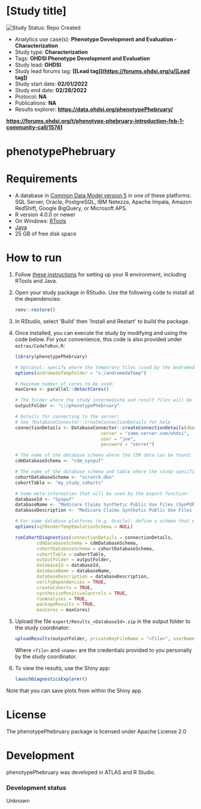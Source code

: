 [Study title]
=============

<img src="https://img.shields.io/badge/Study%20Status-Repo%20Created-lightgray.svg" alt="Study Status: Repo Created">

- Analytics use case(s): **Phenotype Development and Evaluation - Characterization**
- Study type: **Characterization**
- Tags: **OHDSI Phenotype Development and Evaluation**
- Study lead: **OHDSI**
- Study lead forums tag: **[[Lead tag]](https://forums.ohdsi.org/u/[Lead tag])**
- Study start date: **02/01/2022**
- Study end date: **02/28/2022**
- Protocol: **NA**
- Publications: **NA**
- Results explorer: **https://data.ohdsi.org/phenotypePhebruary/**

**https://forums.ohdsi.org/t/phenotype-phebruary-introduction-feb-1-community-call/15741**







phenotypePhebruary
==============================


Requirements
============

- A database in [Common Data Model version 5](https://github.com/OHDSI/CommonDataModel) in one of these platforms: SQL Server, Oracle, PostgreSQL, IBM Netezza, Apache Impala, Amazon RedShift, Google BigQuery, or Microsoft APS.
- R version 4.0.0 or newer
- On Windows: [RTools](http://cran.r-project.org/bin/windows/Rtools/)
- [Java](http://java.com)
- 25 GB of free disk space

How to run
==========
1. Follow [these instructions](https://ohdsi.github.io/Hades/rSetup.html) for setting up your R environment, including RTools and Java. 

2. Open your study package in RStudio. Use the following code to install all the dependencies:

	```r
	renv::restore()
	```

3. In RStudio, select 'Build' then 'Install and Restart' to build the package.

3. Once installed, you can execute the study by modifying and using the code below. For your convenience, this code is also provided under `extras/CodeToRun.R`:

	```r
	library(phenotypePhebruary)
	
	# Optional: specify where the temporary files (used by the Andromeda package) will be created:
	options(andromedaTempFolder = "s:/andromedaTemp")
	
	# Maximum number of cores to be used:
	maxCores <- parallel::detectCores()
	
	# The folder where the study intermediate and result files will be written:
	outputFolder <- "c:/phenotypePhebruary"
	
	# Details for connecting to the server:
	# See ?DatabaseConnector::createConnectionDetails for help
	connectionDetails <- DatabaseConnector::createConnectionDetails(dbms = "postgresql",
									server = "some.server.com/ohdsi",
									user = "joe",
									password = "secret")
	
	# The name of the database schema where the CDM data can be found:
	cdmDatabaseSchema <- "cdm_synpuf"
	
	# The name of the database schema and table where the study-specific cohorts will be instantiated:
	cohortDatabaseSchema <- "scratch.dbo"
	cohortTable <- "my_study_cohorts"
	
	# Some meta-information that will be used by the export function:
	databaseId <- "Synpuf"
	databaseName <- "Medicare Claims Synthetic Public Use Files (SynPUFs)"
	databaseDescription <- "Medicare Claims Synthetic Public Use Files (SynPUFs) were created to allow interested parties to gain familiarity using Medicare claims data while protecting beneficiary privacy. These files are intended to promote development of software and applications that utilize files in this format, train researchers on the use and complexities of Centers for Medicare and Medicaid Services (CMS) claims, and support safe data mining innovations. The SynPUFs were created by combining randomized information from multiple unique beneficiaries and changing variable values. This randomization and combining of beneficiary information ensures privacy of health information."
	
	# For some database platforms (e.g. Oracle): define a schema that can be used to emulate temp tables:
	options(sqlRenderTempEmulationSchema = NULL)
	
	runCohortDiagnostics(connectionDetails = connectionDetails,
            cdmDatabaseSchema = cdmDatabaseSchema,
            cohortDatabaseSchema = cohortDatabaseSchema,
            cohortTable = cohortTable,
            outputFolder = outputFolder,
            databaseId = databaseId,
            databaseName = databaseName,
            databaseDescription = databaseDescription,
            verifyDependencies = TRUE,
            createCohorts = TRUE,
            synthesizePositiveControls = TRUE,
            runAnalyses = TRUE,
            packageResults = TRUE,
            maxCores = maxCores)
	```

4. Upload the file ```export/Results_<DatabaseId>.zip``` in the output folder to the study coordinator:

	```r
	uploadResults(outputFolder, privateKeyFileName = "<file>", userName = "<name>")
	```
	
	Where ```<file>``` and ```<name<``` are the credentials provided to you personally by the study coordinator.
		
5. To view the results, use the Shiny app:

	```r
	launchDiagnosticsExplorer()
	```
  
  Note that you can save plots from within the Shiny app. 

License
=======
The phenotypePhebruary package is licensed under Apache License 2.0

Development
===========
phenotypePhebruary was developed in ATLAS and R Studio.

### Development status

Unknown

